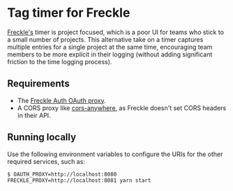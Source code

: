 # Tag timer for Freckle

[Freckle's](https://letsfreckle.com) timer is project focused, which is a poor
UI for teams who stick to a small number of projects. This alternative take on
a timer captures multiple entries for a single project at the same time,
encouraging team members to be more explicit in their logging (without adding
significant friction to the time logging process).

## Requirements

* The [Freckle Auth OAuth proxy](https://github.com/deviantintegral/freckle_auth).
* A CORS proxy like [cors-anywhere](https://github.com/Rob--W/cors-anywhere), as
  Freckle doesn't set CORS headers in their API.

## Running locally

Use the following environment variables to configure the URIs for the other
required services, such as:

`$ OAUTH_PROXY=http://localhost:8080 FRECKLE_PROXY=http://localhost:8081 yarn start`
